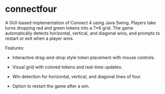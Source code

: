 # connectfour
A GUI-based implementation of Connect 4 using Java Swing. Players take turns dropping red and green tokens into a 7×6 grid. The game automatically detects horizontal, vertical, and diagonal wins, and prompts to restart or exit when a player wins.

Features:

- Interactive drag-and-drop style token placement with mouse controls.

- Visual grid with colored tokens and real-time updates.

- Win detection for horizontal, vertical, and diagonal lines of four.

- Option to restart the game after a win.

